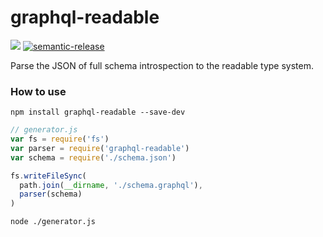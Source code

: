 # graphql-readable

[![](https://img.shields.io/travis/TapasFE/tapas-ui.svg?style=flat-square)](https://travis-ci.org/tsingchao/graphql-readable)
[![semantic-release](https://img.shields.io/badge/%20%20%F0%9F%93%A6%F0%9F%9A%80-semantic--release-e10079.svg)](https://github.com/tsingchao/graphql-readable)

Parse the JSON of full schema introspection to the readable type system.

### How to use

``` shell
npm install graphql-readable --save-dev
```

``` javascript
// generator.js
var fs = require('fs')
var parser = require('graphql-readable')
var schema = require('./schema.json')

fs.writeFileSync(
  path.join(__dirname, './schema.graphql'),
  parser(schema)
)
```

``` shell
node ./generator.js
```